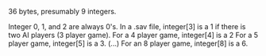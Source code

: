 36 bytes, presumably 9 integers.

Integer 0, 1, and 2 are always 0's.
In a .sav file, integer[3] is a 1 if there is two AI players (3 player game).
For a 4 player game, integer[4] is a 2
For a 5 player game, integer[5] is a 3.
(...)
For an 8 player game, integer[8] is a 6.



